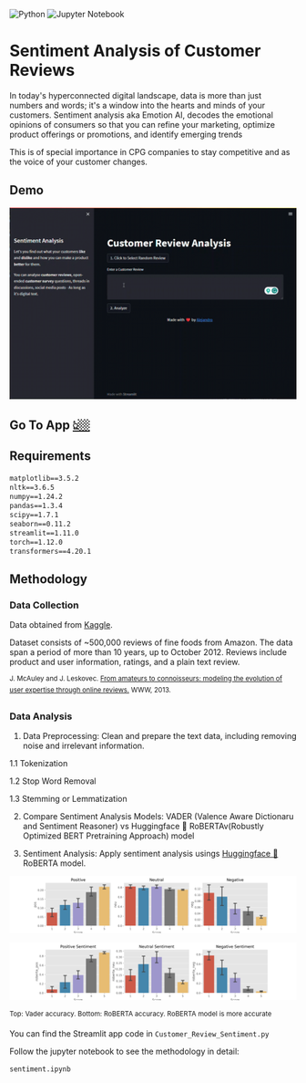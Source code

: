 ![Python](https://img.shields.io/badge/python-3670A0?style=for-the-badge&logo=python&logoColor=ffdd54) ![Jupyter Notebook](https://img.shields.io/badge/jupyter-%23FA0F00.svg?style=for-the-badge&logo=jupyter&logoColor=white)



# Sentiment Analysis of Customer Reviews

In today's hyperconnected digital landscape, data is more than just numbers and words; it's a window into the hearts and minds of your customers. Sentiment analysis aka Emotion AI, decodes the emotional opinions of consumers so that you can refine your marketing, optimize product offerings or promotions, and identify emerging trends

This is of special importance in CPG companies to stay competitive and as the voice of your customer changes.

## Demo 

![](https://github.com/aleivaar94/Customer-Review-Sentiment-Analysis-Streamlit/blob/master/assets/demo-sentiment.gif)


## Go To App [👆🏼](https://eminence-sentiment.streamlit.app/)


## Requirements

```
matplotlib==3.5.2
nltk==3.6.5
numpy==1.24.2
pandas==1.3.4
scipy==1.7.1
seaborn==0.11.2
streamlit==1.11.0
torch==1.12.0
transformers==4.20.1

```

## Methodology

### Data Collection

Data obtained from [Kaggle](https://www.kaggle.com/datasets/snap/amazon-fine-food-reviews).

Dataset consists of ~500,000  reviews of fine foods from Amazon. The data span a period of more than 10 years, up to October 2012. Reviews include product and user information, ratings, and a plain text review.

<sup>J. McAuley and J. Leskovec. <ins>From amateurs to connoisseurs: modeling the evolution of user expertise through online reviews.</ins> WWW, 2013.</sup>


### Data Analysis

1. Data Preprocessing: Clean and prepare the text data, including removing noise and irrelevant information.

1.1 Tokenization

1.2 Stop Word Removal

1.3 Stemming or Lemmatization

2. Compare Sentiment Analysis Models: VADER (Valence Aware Dictionaru and Sentiment Reasoner) vs Huggingface 🤗 RoBERTAv(Robustly Optimized BERT Pretraining Approach) model


2. Sentiment Analysis: Apply sentiment analysis usings [Huggingface 🤗](https://huggingface.co/docs/transformers/model_doc/roberta#transformers.TFRobertaForQuestionAnswering) RoBERTA model.

![](https://github.com/aleivaar94/Customer-Review-Sentiment-Analysis-Streamlit/blob/master/assets/vader-CI.png)

![](https://github.com/aleivaar94/Customer-Review-Sentiment-Analysis-Streamlit/blob/master/assets/Roberta-CI.png)


<sup>Top: Vader accuracy. Bottom: RoBERTA accuracy.  RoBERTA model is more accurate</sup>

You can find the Streamlit app code in `Customer_Review_Sentiment.py`


Follow the jupyter notebook to see the methodology in detail:

```
sentiment.ipynb
```

